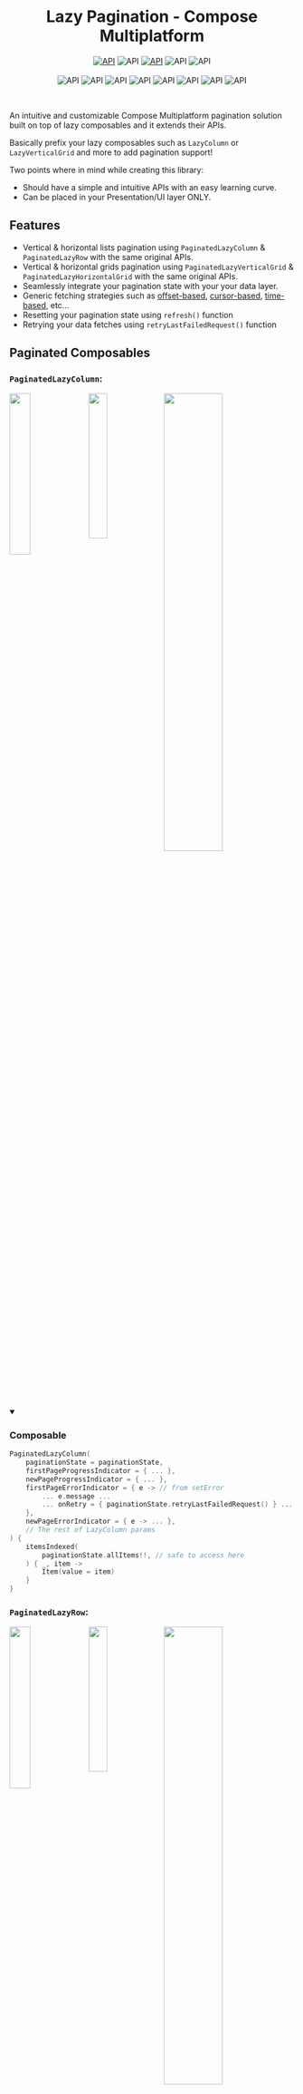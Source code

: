 <h1 align="center">Lazy Pagination - Compose Multiplatform</h1>

<p align="center">
    <a href="https://opensource.org/licenses/MIT"><img alt="API" src="https://img.shields.io/badge/License-MIT-blue.svg"/></a>
    <img alt="API" src="https://img.shields.io/maven-central/v/io.github.ahmad-hamwi/lazy-pagination-compose"/>
    <a href="http://kotlinlang.org"><img alt="API" src="https://img.shields.io/badge/kotlin-2.0.0-blue.svg?logo=kotlin"/></a>
    <img alt="API" src="https://github.com/Ahmad-Hamwi/lazy-pagination-compose/actions/workflows/unit-test.yml/badge.svg"/>
    <img alt="API" src="https://github.com/Ahmad-Hamwi/lazy-pagination-compose/actions/workflows/deploy-central.yml/badge.svg"/>
    <br/>
    <br/>
    <img alt="API" src="https://img.shields.io/badge/-Android-gray.svg?style=flat"/>
    <img alt="API" src="https://img.shields.io/badge/-iOS-gray.svg?style=flat"/>
    <img alt="API" src="https://img.shields.io/badge/-JVM-gray.svg?style=flat"/>
    <img alt="API" src="https://img.shields.io/badge/-Windows-gray.svg?style=flat"/>
    <img alt="API" src="https://img.shields.io/badge/-Linux-gray.svg?style=flat"/>
    <img alt="API" src="https://img.shields.io/badge/-macOS-gray.svg?style=flat"/>
    <img alt="API" src="https://img.shields.io/badge/-JS-gray.svg?style=flat"/>
    <img alt="API" src="https://img.shields.io/badge/-WASM-gray.svg?style=flat"/>
</p>
<br>

An intuitive and customizable Compose Multiplatform pagination solution built on top of lazy composables and it extends their APIs.

Basically prefix your lazy composables such as `LazyColumn` or `LazyVerticalGrid` and more to add pagination support!

Two points where in mind while creating this library:
- Should have a simple and intuitive APIs with an easy learning curve.
- Can be placed in your Presentation/UI layer ONLY.

## Features ##

- Vertical & horizontal lists pagination using `PaginatedLazyColumn` & `PaginatedLazyRow` with the same original APIs.
- Vertical & horizontal grids pagination using `PaginatedLazyVerticalGrid` & `PaginatedLazyHorizontalGrid` with the same original APIs.
- Seamlessly integrate your pagination state with your your data layer.  
- Generic fetching strategies such as 
[offset-based](https://developer.box.com/guides/api-calls/pagination/offset-based/), 
[cursor-based](https://jsonapi.org/profiles/ethanresnick/cursor-pagination/), 
[time-based](https://developers.facebook.com/docs/graph-api/results/), etc...
- Resetting your pagination state using `refresh()` function
- Retrying your data fetches using `retryLastFailedRequest()` function

## Paginated Composables ##

### `PaginatedLazyColumn`: ###

<p>
    <img src="https://media.giphy.com/media/v1.Y2lkPTc5MGI3NjExaDZtN3dzajNicXpxZjYwNWdlMTZuNmEydzJqeXI4bzhlZThmYmVyayZlcD12MV9pbnRlcm5hbF9naWZfYnlfaWQmY3Q9Zw/UQtqa7NP2DedMIQQE0/giphy.gif" width="27%" align="top" />
    <img src="https://media.giphy.com/media/v1.Y2lkPTc5MGI3NjExNHZydHgyNmJyYjI2bXA3M3VsbnRvbXYwcTdkMWVycWlwa3ZudTMxaiZlcD12MV9pbnRlcm5hbF9naWZfYnlfaWQmY3Q9Zw/hyOaVKanSlkesmRWLS/giphy.gif" width="25.62%" align="top" />
    <img src="https://media.giphy.com/media/v1.Y2lkPTc5MGI3NjExb3ozdXpubDA2enptdW81aHhucndpZ2Y2MGw5cTFuMmNneDcxM3JocyZlcD12MV9pbnRlcm5hbF9naWZfYnlfaWQmY3Q9Zw/RxUB3WW69I3N65pQuv/giphy.gif" width="45.5%" align="top" />
</p>

<details open>
    <summary> 
        <h3>Composable</h3> 
    </summary>

```kotlin
PaginatedLazyColumn(
    paginationState = paginationState,
    firstPageProgressIndicator = { ... },
    newPageProgressIndicator = { ... },
    firstPageErrorIndicator = { e -> // from setError
        ... e.message ...
        ... onRetry = { paginationState.retryLastFailedRequest() } ...
    },
    newPageErrorIndicator = { e -> ... },
    // The rest of LazyColumn params
) {
    itemsIndexed(
        paginationState.allItems!!, // safe to access here
    ) { _, item ->
        Item(value = item)
    }
}
```

</details>

### `PaginatedLazyRow`: ###

<p>
    <img src="https://media.giphy.com/media/v1.Y2lkPTc5MGI3NjExODIwZHduaXhhaGN6MWUxb3luZHlqN2xvMm9vNDBmcGoyNzF4bnhnYSZlcD12MV9pbnRlcm5hbF9naWZfYnlfaWQmY3Q9Zw/Tv7k3mPfmkDzss8EBk/giphy.gif" width="27%" align="top" />
    <img src="https://media.giphy.com/media/v1.Y2lkPTc5MGI3NjExdXg2NXp1bHlmbWV1OXB0Nzd0eTRrOXV0eGo1eHRvZXA2Nmg3ejQ0dyZlcD12MV9pbnRlcm5hbF9naWZfYnlfaWQmY3Q9Zw/U0EhwO1KN5keyfBFH1/giphy.gif" width="25.62%" align="top" />
    <img src="https://media.giphy.com/media/v1.Y2lkPTc5MGI3NjExN2M3cWV3MWFtbGQxMmhmaWx1ejRtYnVoM202bHN0NzRiMnVyYW8xYiZlcD12MV9pbnRlcm5hbF9naWZfYnlfaWQmY3Q9Zw/BfuyEzSm7ZcH6A4sYj/giphy.gif" width="45.5%" align="top" />
</p>

<details open>
    <summary> 
        <h3>Composable</h3> 
    </summary>

```kotlin
PaginatedLazyRow(
    paginationState = paginationState,
    firstPageProgressIndicator = { ... },
    newPageProgressIndicator = { ... },
    firstPageErrorIndicator = { e -> // from setError
        ... e.message ...
        ... onRetry = { paginationState.retryLastFailedRequest() } ...
    },
    newPageErrorIndicator = { e -> ... },
    ... // The rest of LazyRow params
) {
    itemsIndexed(
        paginationState.allItems!!, // safe to access here
    ) { _, item ->
        Item(value = item)
    }
}
```

</details>

### `PaginatedLazyVerticalGrid`: ###

<p>
    <img src="https://i.giphy.com/media/v1.Y2lkPTc5MGI3NjExZjd3aXdsdWJyODhpY3Ayd2swYTFzYmxiejRiNTI1bzh5b2U2aTJoYSZlcD12MV9pbnRlcm5hbF9naWZfYnlfaWQmY3Q9Zw/VW3CpfV7F5TmUXYRnA/giphy.gif" width="27%" align="top" />
    <img src="https://i.giphy.com/media/v1.Y2lkPTc5MGI3NjExbTByb3Q3Mmc4dm9hc2Vtb3RhaWM2M25hejduYTEwNnplNGt3dG5pNCZlcD12MV9pbnRlcm5hbF9naWZfYnlfaWQmY3Q9Zw/ozegucGVk85Le0h0AA/giphy.gif" width="25.62%" align="top" />
    <img src="https://i.giphy.com/media/v1.Y2lkPTc5MGI3NjExOWZqMHUzMno3cGVleHN4ZXJ5Y3JudWowaGJqdjN6cGk1eW4xbHFjaiZlcD12MV9pbnRlcm5hbF9naWZfYnlfaWQmY3Q9Zw/Jeh0aYUdtRGPqGU2LW/giphy.gif" width="45.5%" align="top">
</p>

<details open>
    <summary> 
        <h3>Composable</h3> 
    </summary>

```kotlin
PaginatedLazyVerticalGrid(
    paginationState = paginationState,
    firstPageProgressIndicator = { ... },
    newPageProgressIndicator = { ... },
    firstPageErrorIndicator = { e -> // from setError
        ... e.message ...
        ... onRetry = { paginationState.retryLastFailedRequest() } ...
    },
    newPageErrorIndicator = { e -> ... },
    ... // The rest of LazyVerticalGrid params
) {
    itemsIndexed(
        paginationState.allItems!!, // safe to access here
    ) { _, item ->
        Item(value = item)
    }
}
```

</details>

### `PaginatedLazyHorizontalGrid`: ###

<p>
    <img src="https://i.giphy.com/media/v1.Y2lkPTc5MGI3NjExbTJ1dWhsMWVkcGpmdGFyOTN1aDFjenBuNTl0bnR4cDV3MjdiN3Z4ZiZlcD12MV9pbnRlcm5hbF9naWZfYnlfaWQmY3Q9Zw/5hLbIxhmiHkiMU963B/giphy.gif" width="27%" align="top" />
    <img src="https://i.giphy.com/media/v1.Y2lkPTc5MGI3NjExYzJ4dnllYW5ncWNnbmtycjIycnU4d3pkbmkzbTM3azZsYXJlZjRrNCZlcD12MV9pbnRlcm5hbF9naWZfYnlfaWQmY3Q9Zw/YTCL5P2a7NSJXRASvU/giphy.gif" width="25.62%" align="top" />
    <img src="https://i.giphy.com/media/v1.Y2lkPTc5MGI3NjExdGNhZGduaGg5ZTc5aXhianh3bXdmbHhwZHE4a2x5cmZteW9yanNvZCZlcD12MV9pbnRlcm5hbF9naWZfYnlfaWQmY3Q9Zw/w5nCrcuOCCydr3lknl/giphy.gif" width="45.5%" align="top">
</p>

<details open>
    <summary> 
        <h3>Composable</h3> 
    </summary>

```kotlin
PaginatedLazyHorizontalGrid(
    paginationState = paginationState,
    firstPageProgressIndicator = { ... },
    newPageProgressIndicator = { ... },
    firstPageErrorIndicator = { e -> // from setError
        ... e.message ...
        ... onRetry = { paginationState.retryLastFailedRequest() } ...
    },
    newPageErrorIndicator = { e -> ... },
    ... // The rest of LazyHorizontalGrid params
) {
    itemsIndexed(
        paginationState.allItems!!, // safe to access here
    ) { _, item ->
        Item(value = item)
    }
}
```

<details>
    <summary> 
        <h1>State in UI (no ViewModel)</h1> 
    </summary>
    
```kotlin
// Int is passed as the KEY which represents your pagination fetching strategy
// Int example here means the page number but could really by anything such as a cursor, time, etc...
@Composable
fun Content() {
    val paginationState = rememberPaginationState<Int, Model>(
        initialPageKey = 1,
        onRequestPage = { pageKey: Int ->
            scope.launch {
                try {
                    val page = DataSource.getPage(pageNumber = pageKey, pageSize = 10)

                    appendPage(
                        items = page.items,
                        nextPageKey = page.nextPageNumber,
                        isLastPage = page.isLastPage
                    )
                } catch (e: Exception) {
                    setError(e)
                }
            }
        }
    )

    // Your paginated composable here
}
```

</details>
<details open>
    <summary> 
        <h1>State in a ViewModel (Recommended)</h1> 
    </summary>

```kotlin
class MyViewModel : ViewModel() {
    // Int is passed as the KEY which represents your pagination fetching strategy
    // Int example here means the page number but could really by anything such as a cursor, time, etc...
    val paginationState = PaginationState<Int, Model>(
       initialPageKey = 1,
       onRequestPage = { loadPage(it) }
    )
    
    fun loadPage(pageKey: Int) {
       viewModelScope.launch {
          try {
              val page = DataSource.getPage(pageNumber = pageKey, pageSize = 10)
    
              paginationState.appendPage(
                  items = page.items,
                  isLastPage = page.isLastPage
              )
          } catch (e: Exception) {
              paginationState.setError(e)
          }
       }
    }
}

@Composable
fun Content(viewModel: MyViewModel) {
    val paginationState = viewModel.paginationState

    // Your Paginated composable here
}
```

</details>

# Setup #

Get the latest version via Maven Central: 

> (badge may not always be up to date, use the toml declaration for the latest release)

![Maven Central Version](https://img.shields.io/maven-central/v/io.github.ahmad-hamwi/lazy-pagination-compose)

Add Maven Central repository to your root build.gradle at the end of repositories:

```kotlin
allprojects {
    repositories {
        ...
        mavenCentral()
    }
}
```

### For Compose Multiplatform Project ###

```toml
[versions]
lazy-pagination-compose = "1.3.5"

[libraries]
lazyPaginationCompose = { module = "io.github.ahmad-hamwi:lazy-pagination-compose", version.ref = "lazy-pagination-compose" }
```

```kotlin
// Compose Multiplatform
sourceSets {
    commonMain.dependencies {
        implementation(libs.lazyPaginationCompose)
    }
}
```

For an Android Project use `io.github.ahmad-hamwi:lazy-pagination-compose-android`

# Usage #

### Full sample can be found in the [sample module](https://github.com/Ahmad-Hamwi/lazy-pagination-compose/tree/main/sample) ###

## 1- Prepare your pagination state ##

### Create a `PaginationState` by remembering it in your composable or holding it in your ViewModel.

```kotlin
// Int is the key which in this example represents the page number
val paginationState = rememberPaginationState<Int, Model>(
    initialPageKey = 1,
    ...
)
```

### Pass your `onRequestPage` callback when creating your `PaginationState` and call your data source ###

```kotlin
val scope = rememberCoroutineScope()

val paginationState = rememberPaginationState<Int, Model>(
    initialPageKey = 1,
    onRequestPage = { pageKey: Int ->
        scope.launch {
            val page = DataSource.getPage(pageNumber = pageKey, pageSize = 10,)
        }
    }
)
```

### Append data using `appendPage` and flag the end of your list using `isLastPage` ###
```kotlin
val scope = rememberCoroutineScope()

val paginationState = rememberPaginationState<Int, Model>(
    initialPageKey = 1,
    onRequestPage = { pageKey: Int ->
        scope.launch {
            val page = DataSource.getPage(pageNumber = pageKey, pageSize = 10,)

            appendPage(
                items = page.items,
                nextPageKey = page.nextPageNumber,
                isLastPage = page.isLastPage // optional, defaults to false
            )
        }
    }
}
```

### Handle errors using `setError` ###
```kotlin
val paginationState = rememberPaginationState<Int, Model>(
    initialPageKey = 1,
    onRequestPage = { pageKey: Int ->
        scope.launch {
            try {
                val page = DataSource.getPage(pageNumber = pageKey, pageSize = 10,)

                appendPage(
                    items = page.items,
                    nextPageKey = page.nextPageNumber,
                    isLastPage = page.isLastPage
                )
            } catch (e: Exception) {
                setError(e)
            }
        }
    }
)
```

## 2- Define your paginated composable ##

It can either be `PaginatedLazyColumn` or `PaginatedLazyRow` or `PaginatedLazyVerticalGrid` or `PaginatedLazyHorizontalGrid`

```kotlin
@Composable
fun Content() {
    val paginationState = ... // either remembered here or in ViewModel
    
    // Or any other paginated composable
    PaginatedLazyColumn(
        paginationState = paginationState,
        firstPageProgressIndicator = { ... },
        newPageProgressIndicator = { ... },
        firstPageErrorIndicator = { e -> ... },
        newPageErrorIndicator = { e -> ... },
    ) {
        itemsIndexed(
            paginationState.allItems!!, // safe to access here
        ) { _, item ->
            Item(value = item)
        }
    }
}
```

### Retrying your last failed request can be through `retryLastFailedRequest` ###
```kotlin
paginationState.retryLastFailedRequest()
```

### Refreshing can be through `refresh` method ###
```kotlin
paginationState.refresh(
    initialPageKey = 1 // optional, defaults to the value provided when creating the state
)
```

### More complex sample can be found in the [sample module](https://github.com/Ahmad-Hamwi/lazy-pagination-compose/tree/main/sample) ###

# Contributing #
This library is made to help other developers out in their app developments, feel free to contribute by suggesting ideas and creating issues and PRs that would make this repository more helpful.

# Honorable Mentions #
Thank you for the following contributors:
- [Tomislav Mladenov](https://github.com/TomislavMladenov): For adding support to the JS target.

# Support #
You can show support by either contributing to the repository or by buying me a cup of coffee!

<p>
    <a href="https://www.buymeacoffee.com/ahmadhamwi" target="_blank"><img src="https://www.buymeacoffee.com/assets/img/custom_images/orange_img.png" alt="Buy Me A Coffee" />
</p>

# License

Copyright (C) 2024 Ahmad Hamwi

Licensed under the MIT License
